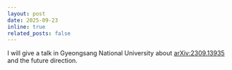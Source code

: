 ```yaml
---
layout: post
date: 2025-09-23
inline: true
related_posts: false
---
```


I will give a talk in Gyeongsang National University about [arXiv:2309.13935](https://arxiv.org/abs/2309.13935) and the future direction.
